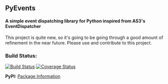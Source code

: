 ## PyEvents
#### A simple event dispatching library for Python inspired from AS3's EventDispatcher
This project is quite new, so it's going to be going through a good amount of refinement in the near future. Please use and contribute to this project.

### Build Status:
[![Build Status](https://travis-ci.org/jmvrbanac/PyEvents.png?branch=master)](https://travis-ci.org/jmvrbanac/PyEvents)
[![Coverage Status](https://coveralls.io/repos/jmvrbanac/PyEvents/badge.png?branch=master)](https://coveralls.io/r/jmvrbanac/PyEvents?branch=master)

**PyPI:** [Package Information](https://pypi.python.org/pypi/pyevents)


